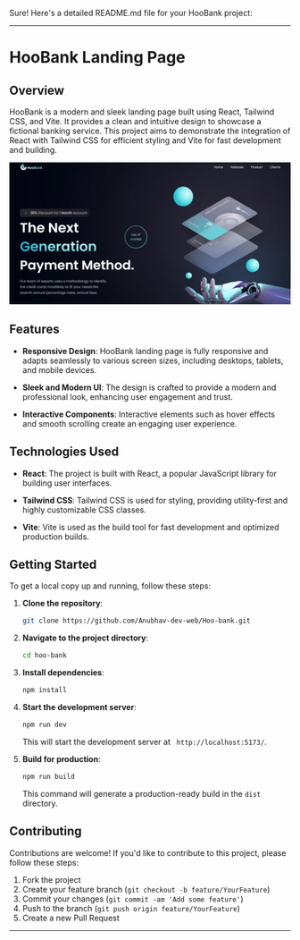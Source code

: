 Sure! Here's a detailed README.md file for your HooBank project:

---

# HooBank Landing Page

## Overview

HooBank is a modern and sleek landing page built using React, Tailwind CSS, and Vite. It provides a clean and intuitive design to showcase a fictional banking service. This project aims to demonstrate the integration of React with Tailwind CSS for efficient styling and Vite for fast development and building.

![alt text](preview.jpg)

## Features

- **Responsive Design**: HooBank landing page is fully responsive and adapts seamlessly to various screen sizes, including desktops, tablets, and mobile devices.
  
- **Sleek and Modern UI**: The design is crafted to provide a modern and professional look, enhancing user engagement and trust.

- **Interactive Components**: Interactive elements such as hover effects and smooth scrolling create an engaging user experience.

## Technologies Used

- **React**: The project is built with React, a popular JavaScript library for building user interfaces.

- **Tailwind CSS**: Tailwind CSS is used for styling, providing utility-first and highly customizable CSS classes.

- **Vite**: Vite is used as the build tool for fast development and optimized production builds.

## Getting Started

To get a local copy up and running, follow these steps:

1. **Clone the repository**:

   ```bash
   git clone https://github.com/Anubhav-dev-web/Hoo-bank.git
   ```

2. **Navigate to the project directory**:

   ```bash
   cd hoo-bank
   ```

3. **Install dependencies**:

   ```bash
   npm install
   ```

4. **Start the development server**:

   ```bash
   npm run dev
   ```

   This will start the development server at ` http://localhost:5173/`.

5. **Build for production**:

   ```bash
   npm run build
   ```

   This command will generate a production-ready build in the `dist` directory.



## Contributing

Contributions are welcome! If you'd like to contribute to this project, please follow these steps:

1. Fork the project
2. Create your feature branch (`git checkout -b feature/YourFeature`)
3. Commit your changes (`git commit -am 'Add some feature'`)
4. Push to the branch (`git push origin feature/YourFeature`)
5. Create a new Pull Request

---